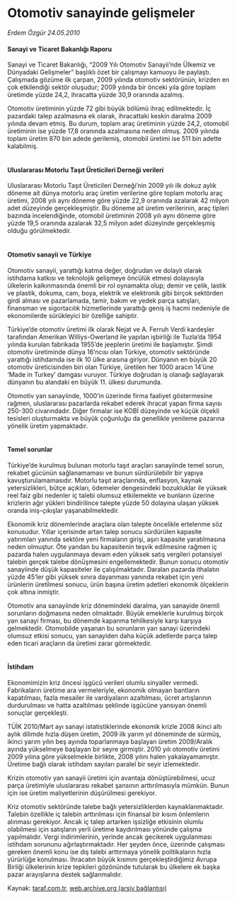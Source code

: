 # Otomotiv sanayinde gelişmeler

*Erdem Özgür 24.05.2010*

<div class="yazi"><h4>Sanayi ve Ticaret Bakanlığı Raporu</h4>
<p>Sanayi ve Ticaret Bakanlığı, “2009 Yılı Otomotiv Sanayii’nde Ülkemiz ve Dünyadaki Gelişmeler” başlıklı özet bir çalışmayı kamuoyu ile paylaştı. Çalışmada gözüme ilk çarpan, 2009 yılında otomotiv sektörünün, krizden en çok etkilendiği sektör oluşudur; 2009 yılında bir önceki yıla göre toplam üretimde yüzde 24,2, ihracatta yüzde 30,9 oranında azalmış. </p>
<p>Otomotiv üretiminin yüzde 72 gibi büyük bölümü ihraç edilmektedir. İç pazardaki talep azalmasına ek olarak, ihracattaki keskin daralma 2009 yılında devam etmiş. Bu durum, toplam araç üretiminin yüzde 24,2, otomobil üretiminin ise yüzde 17,8 oranında azalmasına neden olmuş. 2009 yılında toplam üretim 870 bin adede gerilemiş, otomobil üretimi ise 511 bin adette kalabilmiş.</p>
<h4><br/>Uluslararası Motorlu Taşıt Üreticileri Derneği verileri</h4>
<p>Uluslararası Motorlu Taşıt Üreticileri Derneği’nin 2009 yılı ilk dokuz aylık döneme ait dünya motorlu araç üretim verilerine göre toplam motorlu araç üretimi, 2008 yılı aynı döneme göre yüzde 22,9 oranında azalarak 42 milyon adet düzeyinde gerçekleşmiştir. Bu döneme ait üretim verilerinin, araç tipleri bazında incelendiğinde, otomobil üretiminin 2008 yılı aynı döneme göre yüzde 19,5 oranında azalarak 32,5 milyon adet düzeyinde gerçekleşmiş olduğu görülmektedir. </p>
<h4><br/>Otomotiv sanayii ve Türkiye</h4>
<p>Otomotiv sanayii, yarattığı katma değer, doğrudan ve dolaylı olarak istihdama katkısı ve teknolojik gelişmeye öncülük etmesi dolayısıyla ülkelerin kalkınmasında önemli bir rol oynamakta olup; demir ve çelik, lastik ve plastik, dokuma, cam, boya, elektrik ve elektronik gibi birçok sektörden girdi alması ve pazarlamada, tamir, bakım ve yedek parça satışları, finansman ve sigortacılık hizmetlerinde yarattığı geniş iş hacmi nedeniyle de ekonomilerde sürükleyici bir özelliğe sahiptir.</p>
<p>Türkiye’de otomotiv üretimi ilk olarak Nejat ve A. Ferruh Verdi kardeşler tarafından Amerikan Williys-Owerland ile yapılan işbirliği ile Tuzla’da 1954 yılında kurulan fabrikada 1955’de jeeplerin üretimi ile başlamıştır. Şimdi otomotiv üretiminde dünya 16’ncısı olan Türkiye, otomotiv sektöründe yarattığı istihdamda ise ilk 10 ülke arasına giriyor. Dünyanın en büyük 20 otomotiv üreticisinden biri olan Türkiye, üretilen her 1000 aracın 14’üne ‘Made in Turkey’ damgası vuruyor. Türkiye doğrudan iş olanağı sağlayarak dünyanın bu alandaki en büyük 11. ülkesi durumunda. </p>
<p>Otomotiv yan sanayiinde, 1000’in üzerinde firma faaliyet göstermesine rağmen, uluslararası pazarlarda rekabet ederek ihracat yapan firma sayısı 250-300 civarındadır. Diğer firmalar ise KOBİ düzeyinde ve küçük ölçekli tesisleri oluşturmakta ve büyük çoğunluğu da genellikle yenileme pazarına yönelik üretim yapmaktadır.</p>
<h4><br/>Temel sorunlar</h4>
<p>Türkiye’de kurulmuş bulunan motorlu taşıt araçları sanayiinde temel sorun, rekabet gücünün sağlanamaması ve bunun sürdürülebilir bir yapıya kavuşturulamamasıdır. Motorlu taşıt araçlarında, enflasyon, kaynak yetersizlikleri, bütçe açıkları, ödemeler dengesindeki bozukluklar ile yüksek reel faiz gibi nedenler iç talebi olumsuz etkilemekte ve bunların üzerine krizlerin ağır yükleri bindirilince talepte yüzde 50 dolayına ulaşan yüksek oranda iniş-çıkışlar yaşanabilmektedir.</p>
<p>Ekonomik kriz dönemlerinde araçlara olan talepte öncelikle ertelenme söz konusudur. Yıllar içerisinde artan talep sonucu sürdürülen kapasite yatırımları yanında sektöre yeni firmaların girişi, aşırı kapasite yaratılmasına neden olmuştur. Öte yandan bu kapasitenin teşvik edilmesine rağmen iç pazarda halen uygulanmaya devam eden yüksek satış vergileri potansiyel talebin gerçek talebe dönüşmesini engellemektedir. Bunun sonucu otomotiv sanayiinde düşük kapasiteler ile çalışılmaktadır. Daralan pazarda ithalatın yüzde 45’ler gibi yüksek sınıra dayanması yanında rekabet için yeni ürünlerin üretilmesi sonucu, ürün başına üretim adetleri ekonomik ölçeklerin çok altına inmiştir. </p>
<p>Otomotiv ana sanayiinde kriz dönemindeki daralma, yan sanayide önemli sorunların doğmasına neden olmaktadır. Büyük emeklerle kurulmuş birçok yan sanayi firması, bu dönemde kapanma tehlikesiyle karşı karşıya gelmektedir. Otomobilde yaşanan bu sorunların yan sanayi üzerindeki olumsuz etkisi sonucu, yan sanayiden daha küçük adetlerde parça talep eden ticari araçların da üretimi zarar görmektedir.</p>
<h4><br/>İstihdam</h4>
<p>Ekonomimizin kriz öncesi işgücü verileri olumlu sinyaller vermedi. Fabrikaların üretime ara vermeleriyle, ekonomik olmayan bantların kapatılması, fazla mesailer ile vardiyaların azaltılması, ücret artışlarının durdurulması ve hatta azaltılması şeklinde işgücüne yansıyan önemli sonuçlar gerçekleşti. </p>
<p>TÜİK 2010/Mart ayı sanayi istatistiklerinde ekonomik krizle 2008 ikinci altı aylık dilimde hızla düşen üretim, 2009 ilk yarım yıl döneminde de sürmüş, ikinci yarım yılın beş ayında toparlanmaya başlayan üretim 2009/Aralık ayında yükselmeye başlayan bir seyre girmiştir. 2010 yılı otomotiv üretimi 2009 yılına göre yükselmekle birlikte, 2008 yılını halen yakalayamamıştır. Üretime bağlı olarak istihdam sayıları paralel bir seyir izlemektedir. </p>
<p>Krizin otomotiv yan sanayii üretimi için avantaja dönüştürebilmesi, ucuz parça üretimiyle uluslararası rekabet şansının arttırılmasıyla mümkün. Bunun için ise üretim maliyetlerinin düşürülmesi gerekiyor. </p>
<p>Kriz otomotiv sektöründe talebe bağlı yetersizliklerden kaynaklanmaktadır. Talebin özellikle iç talebin arttırılması için finansal bir kısım önlemlerin alınması gerekiyor. Ancak iç talep artarken işsizliğe etkisinin olumlu olabilmesi için satışların yerli üretime kaydırılması yönünde çalışma yapılmalıdır. Vergi indirimlerinin, yerinde ancak gecikerek uygulanması istihdam sorununu ağırlaştırmaktadır. Her şeyden önce, üzerinde çalışması gereken önemli konu ise dış talebi arttırmaya yönelik politikaların hızla yürürlüğe konulması. İhracatın büyük kısmını gerçekleştirdiğimiz Avrupa Birliği ülkelerinin krize tepkileri gözönünde tutularak bu ülkelere ek başka pazar arayışlarına destek sağlanmalıdır. </p></div>

Kaynak: [taraf.com.tr](http://www.taraf.com.tr:80/erdem-ozgur/makale-otomotiv-sanayinde-gelismeler.htm), [web.archive.org (arşiv bağlantısı)](http://web.archive.org/web/20100526000630/http://www.taraf.com.tr:80/erdem-ozgur/makale-otomotiv-sanayinde-gelismeler.htm)
